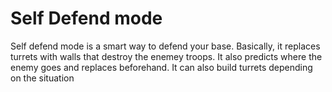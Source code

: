 # Self Defend mode
Self defend mode is a smart way to defend your base. Basically, it replaces turrets with walls that destroy the enemey troops. It also predicts where the enemy goes and replaces beforehand. It can also build turrets depending on the situation
